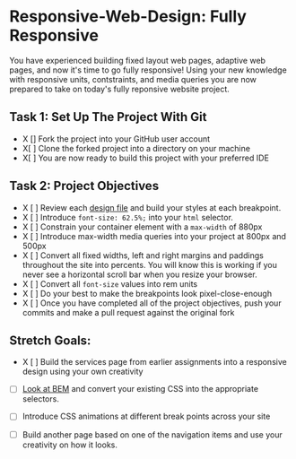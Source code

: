 # Responsive-Web-Design: Fully Responsive

You have experienced building fixed layout web pages, adaptive web pages, and now it's time to go fully responsive!  Using your new knowledge with responsive units, contstraints, and media queries you are now prepared to take on today's fully reponsive website project.

## Task 1: Set Up The Project With Git

* X [] Fork the project into your GitHub user account
* X[ ] Clone the forked project into a directory on your machine
* X[ ] You are now ready to build this project with your preferred IDE

## Task 2: Project Objectives

* X [ ]  Review each [design file](design-files) and build your styles at each breakpoint.
* X [ ] Introduce `font-size: 62.5%;` into your `html` selector.
* X [ ] Constrain your container element with a `max-width` of 880px
* X [ ] Introduce max-width media queries into your project at 800px and 500px  
* X [ ] Convert all fixed widths, left and right margins and paddings throughout the site into percents. You will know this is working if you never see a horizontal scroll bar when you resize your browser.
* X [ ] Convert all `font-size` values into rem units
* X [ ] Do your best to make the breakpoints look pixel-close-enough 
* X  [ ] Once you have completed all of the project objectives, push your commits and make a pull request against the original fork

## Stretch Goals: 
* X [ ] Build the services page from earlier assignments into a responsive design using your own creativity
* [ ] [Look at BEM](http://getbem.com/) and convert your existing CSS into the appropriate selectors.
* [ ] Introduce CSS animations at different break points across your site
* [ ] Build another page based on one of the navigation items and use your creativity on how it looks.



